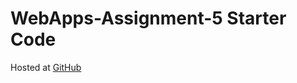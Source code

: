 # WebApps-Assignment-5 Starter Code


Hosted at [GitHub](https://44-563-web-apps-s23.github.io/44563-webapps-s23-assignment5-chandan-vavilala/)
